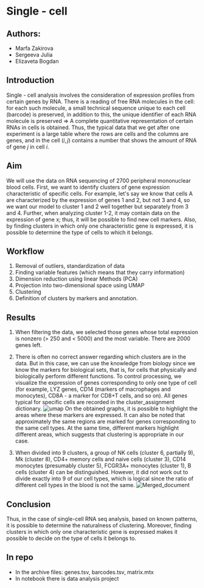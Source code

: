 # Single - cell
## Authors:
* Marfa Zakirova
* Sergeeva Julia
* Elizaveta Bogdan
## Introduction 
Single - cell analysis involves the consideration of expression profiles from certain genes by RNA. There is a reading of free RNA molecules in the cell: for each such molecule, a small technical sequence unique to each cell (barcode) is preserved, in addition to this, the unique identifier of each RNA molecule is preserved  $\Rightarrow$ A complete quantitative representation of certain RNAs in cells is obtained. Thus, the typical data that we get after one experiment is a large table where the rows are cells and the columns are genes, and in the cell $(i,j)$
 contains a number that shows the amount of RNA of gene $j$ in cell $i$.

## Aim
We will use the data on RNA sequencing of 2700 peripheral mononuclear blood cells. First, we want to identify clusters of gene expression characteristic of specific cells. For example, let's say we know that cells A are characterized by the expression of genes 1 and 2, but not 3 and 4, so we want our model to cluster 1 and 2 well together but separately from 3 and 4. Further, when analyzing cluster 1-2, it may contain data on the expression of gene x; thus, it will be possible to find new cell markers. Also, by finding clusters in which only one characteristic gene is expressed, it is possible to determine the type of cells to which it belongs.


## Workflow
1. Removal of outliers, standardization of data
2. Finding variable features (which means that they carry information)
3. Dimension reduction using linear Methods (PCA)
4. Projection into two-dimensional space using UMAP
5. Clustering
6. Definition of clusters by markers and annotation.


## Results
1. When filtering the data, we selected those genes whose total expression is nonzero (> 250 and < 5000) and the most variable. There are 2000 genes left.
2. There is often no correct answer regarding which clusters are in the data. But in this case, we can use the knowledge from biology since we know the markers for biological sets, that is, for cells that physically and biologically perform different functions. To control processing, we visualize the expression of genes corresponding to only one type of cell (for example, LYZ genes, CD14 (markers of macrophages and monocytes), CD8A - a marker for CD8+T cells, and so on). All genes typical for specific cells are recorded in the cluster_assignment dictionary.
![umap](https://user-images.githubusercontent.com/98456969/222129773-74d9d39e-1465-48ba-b7f5-aed813393b26.png)
On the obtained graphs, it is possible to highlight the areas where these markers are expressed. It can also be noted that approximately the same regions are marked for genes corresponding to the same cell types. At the same time, different markers highlight different areas, which suggests that clustering is appropriate in our case.

3. When divided into 9 clusters, a group of NK cells (cluster 6, partially 9), Mk (cluster 8), CD4+ memory cells and naive cells (cluster 3), CD14 monocytes (presumably cluster 5), FCGR3A+ monocytes (cluster 1), B cells (cluster 4) can be distinguished. However, it did not work out to divide exactly into 9 of our cell types, which is logical since the ratio of different cell types in the blood is not the same.
![Merged_document](https://user-images.githubusercontent.com/98456969/222130655-32972cf7-127a-488c-ae05-88c666c7077a.png)

## Conclusion
Thus, in the case of single-cell RNA seq analysis, based on known patterns, it is possible to determine the naturalness of clustering. Moreover, finding clusters in which only one characteristic gene is expressed makes it possible to decide on the type of cells it belongs to.

## In repo
* In the archive files: genes.tsv, barcodes.tsv, matrix.mtx 
* In notebook there is data analysis project
